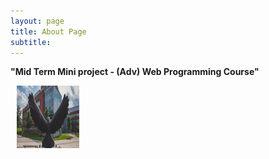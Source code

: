 ```yaml
---
layout: page
title: About Page
subtitle: 
---
```


__"Mid Term Mini project  - (Adv) Web Programming Course"__


<img src="/assets/img/Rowan-University.png" alt="Rowan University" style="height: 100px; width:100px; text-align: center; padding-left: 10px"/>